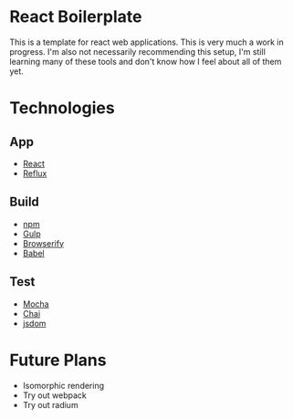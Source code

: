# React Boilerplate

This is a template for react web applications. This is very much a work in progress. I'm also not necessarily recommending this setup, I'm still learning many of these tools and don't know how I feel about all of them yet.

# Technologies

## App
* [React](http://facebook.github.io/react/)
* [Reflux](https://github.com/reflux/refluxjs)

## Build
* [npm](https://www.npmjs.com/)
* [Gulp](http://gulpjs.com/)
* [Browserify](http://browserify.org/)
* [Babel](http://babeljs.io/)

## Test
* [Mocha](https://mochajs.org/)
* [Chai](http://chaijs.com/)
* [jsdom](https://github.com/tmpvar/jsdom)

# Future Plans

* Isomorphic rendering
* Try out webpack
* Try out radium